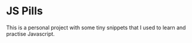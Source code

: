 # JS Pills
This is a personal project with some tiny snippets that I used to learn and practise Javascript. 
